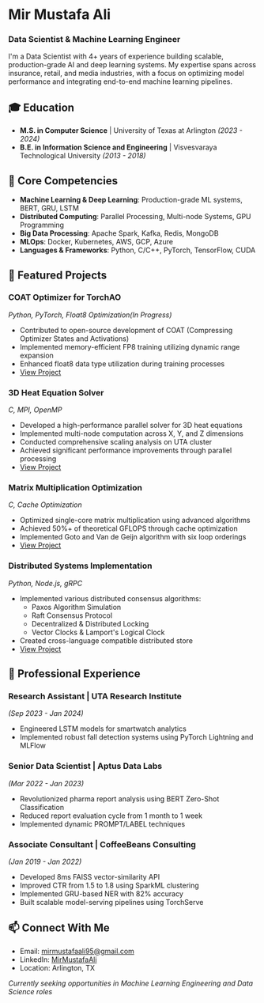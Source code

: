 # Mir Mustafa Ali
### Data Scientist & Machine Learning Engineer

I'm a Data Scientist with 4+ years of experience building scalable, production-grade AI and deep learning systems. My expertise spans across insurance, retail, and media industries, with a focus on optimizing model performance and integrating end-to-end machine learning pipelines.

## 🎓 Education
- **M.S. in Computer Science** | University of Texas at Arlington *(2023 - 2024)*
- **B.E. in Information Science and Engineering** | Visvesvaraya Technological University *(2013 - 2018)*

## 🌟 Core Competencies
- **Machine Learning & Deep Learning**: Production-grade ML systems, BERT, GRU, LSTM
- **Distributed Computing**: Parallel Processing, Multi-node Systems, GPU Programming
- **Big Data Processing**: Apache Spark, Kafka, Redis, MongoDB
- **MLOps**: Docker, Kubernetes, AWS, GCP, Azure
- **Languages & Frameworks**: Python, C/C++, PyTorch, TensorFlow, CUDA

## 🚀 Featured Projects

### COAT Optimizer for TorchAO
*Python, PyTorch, Float8 Optimization(In Progress)*
- Contributed to open-source development of COAT (Compressing Optimizer States and Activations)
- Implemented memory-efficient FP8 training utilizing dynamic range expansion
- Enhanced float8 data type utilization during training processes
- [View Project](https://github.com/yourusername/coat-optimizer)

### 3D Heat Equation Solver
*C, MPI, OpenMP*
- Developed a high-performance parallel solver for 3D heat equations
- Implemented multi-node computation across X, Y, and Z dimensions
- Conducted comprehensive scaling analysis on UTA cluster
- Achieved significant performance improvements through parallel processing
- [View Project](https://github.com/yourusername/3d-heat-equation)

### Matrix Multiplication Optimization
*C, Cache Optimization*
- Optimized single-core matrix multiplication using advanced algorithms
- Achieved 50%+ of theoretical GFLOPS through cache optimization
- Implemented Goto and Van de Geijn algorithm with six loop orderings
- [View Project](https://github.com/yourusername/matrix-multiplication)

### Distributed Systems Implementation
*Python, Node.js, gRPC*
- Implemented various distributed consensus algorithms:
  - Paxos Algorithm Simulation
  - Raft Consensus Protocol
  - Decentralized & Distributed Locking
  - Vector Clocks & Lamport's Logical Clock
- Created cross-language compatible distributed store
- [View Project](https://github.com/yourusername/distributed-systems)

## 💼 Professional Experience

### Research Assistant | UTA Research Institute
*(Sep 2023 - Jan 2024)*
- Engineered LSTM models for smartwatch analytics
- Implemented robust fall detection systems using PyTorch Lightning and MLFlow

### Senior Data Scientist | Aptus Data Labs
*(Mar 2022 - Jan 2023)*
- Revolutionized pharma report analysis using BERT Zero-Shot Classification
- Reduced report evaluation cycle from 1 month to 1 week
- Implemented dynamic PROMPT/LABEL techniques

### Associate Consultant | CoffeeBeans Consulting
*(Jan 2019 - Jan 2022)*
- Developed 8ms FAISS vector-similarity API
- Improved CTR from 1.5 to 1.8 using SparkML clustering
- Implemented GRU-based NER with 82% accuracy
- Built scalable model-serving pipelines using TorchServe

## 📫 Connect With Me
- Email: mirmustafaali95@gmail.com
- LinkedIn: [MirMustafaAli](https://linkedin.com/in/MirMustafaAli)
- Location: Arlington, TX

 *Currently seeking opportunities in Machine Learning Engineering and Data Science roles*
 
<!--
![GitHub stats](https://github-readme-stats.vercel.app/api?username=yourusername&show_icons=true&theme=radical)
---
-->
<!--
**MirMustafaAli/mirmustafaali** is a ✨ _special_ ✨ repository because its `README.md` (this file) appears on your GitHub profile.

Here are some ideas to get you started:

- 🔭 I’m currently working on ...
- 🌱 I’m currently learning ...
- 👯 I’m looking to collaborate on ...
- 🤔 I’m looking for help with ...
- 💬 Ask me about ...
- 📫 How to reach me: ...
- 😄 Pronouns: ...
- ⚡ Fun fact: ...
-->
